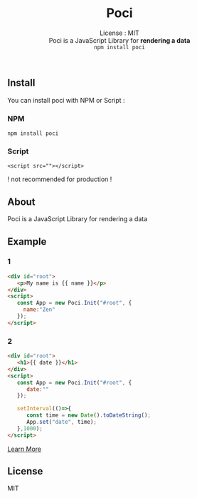 <div align="center">

# Poci
License : MIT  
Poci is a JavaScript Library for **rendering a data**    
```npm install poci```

</div><br/>

## Install
You can install poci with NPM or Script :   
### NPM
```npm install poci```   

### Script
```<script src=""></script>```  

! not recommended for production !

</div>

## About
Poci is a JavaScript Library for rendering a data  

## Example
### 1
```html
<div id="root">
   <p>My name is {{ name }}</p>
</div>
<script>
   const App = new Poci.Init("#root", {
     name:"Zen"
   });
</script>
```  

### 2
```html
<div id="root">
   <h1>{{ date }}</h1>
</div>
<script>
   const App = new Poci.Init("#root", {
      date:""
   });

   setInterval(()=>{
      const time = new Date().toDateString();
      App.set("date", time);
   },1000);
</script>
```

[Learn More](poci.netfliy.app/docs)

## License
MIT
